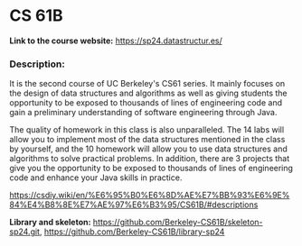 # CS 61B
**Link to the course website:** https://sp24.datastructur.es/

### Description: 

It is the second course of UC Berkeley's CS61 series. It mainly focuses on the design of data structures and algorithms as well as giving students the opportunity to be exposed to thousands of lines of engineering code and gain a preliminary understanding of software engineering through Java.

The quality of homework in this class is also unparalleled. The 14 labs will allow you to implement most of the data structures mentioned in the class by yourself, and the 10 homework will allow you to use data structures and algorithms to solve practical problems. In addition, there are 3 projects that give you the opportunity to be exposed to thousands of lines of engineering code and enhance your Java skills in practice.

https://csdiy.wiki/en/%E6%95%B0%E6%8D%AE%E7%BB%93%E6%9E%84%E4%B8%8E%E7%AE%97%E6%B3%95/CS61B/#descriptions

**Library and skeleton:** https://github.com/Berkeley-CS61B/skeleton-sp24.git, https://github.com/Berkeley-CS61B/library-sp24 

